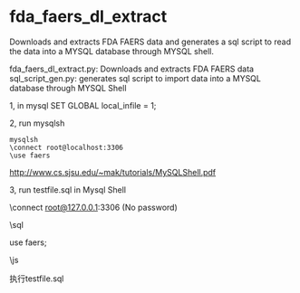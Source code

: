 # fda_faers_dl_extract
Downloads and extracts FDA FAERS data and generates a sql script to read the data into a MYSQL database through MYSQL shell.


fda_faers_dl_extract.py: Downloads and extracts FDA FAERS data
sql_script_gen.py: generates sql script to import data into a MYSQL database through MYSQL Shell


1, in mysql
SET GLOBAL local_infile = 1;

2, run mysqlsh
```
mysqlsh
\connect root@localhost:3306
\use faers
```

http://www.cs.sjsu.edu/~mak/tutorials/MySQLShell.pdf

3, run testfile.sql in Mysql Shell

\connect root@127.0.0.1:3306 (No password)

\sql

use faers;

\js

执行testfile.sql

